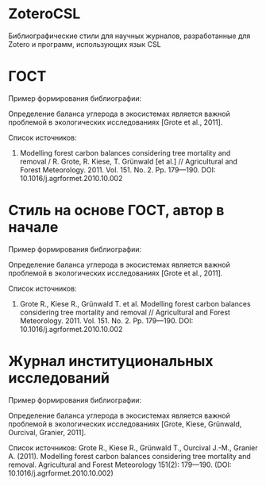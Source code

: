 # ZoteroCSL
Библиографические стили для научных журналов, разработанные для Zotero и программ, использующих язык CSL

# ГОСТ
Пример формирования библиографии:

Определение баланса углерода в экосистемах является важной проблемой в экологических исследованиях [Grote et al., 2011].

Список источников:
1. Modelling forest carbon balances considering tree mortality and removal / R. Grote, R. Kiese, T. Grünwald [et al.] // Agricultural and Forest Meteorology. 2011. Vol. 151. No. 2. Pp. 179—190. DOI: 10.1016/j.agrformet.2010.10.002

# Стиль на основе ГОСТ, автор в начале
Пример формирования библиографии:

Определение баланса углерода в экосистемах является важной проблемой в экологических исследованиях [Grote et al., 2011].

Список источников:
1. Grote R., Kiese R., Grünwald T. et al. Modelling forest carbon balances considering tree mortality and removal // Agricultural and Forest Meteorology. 2011. Vol. 151. No. 2. Pp. 179—190. DOI: 10.1016/j.agrformet.2010.10.002

# Журнал институциональных исследований
Пример формирования библиографии:

Определение баланса углерода в экосистемах является важной проблемой в экологических исследованиях [Grote, Kiese, Grünwald, Ourcival, Granier, 2011].

Список источников:
Grote R., Kiese R., Grünwald T., Ourcival J.-M., Granier A. (2011). Modelling forest carbon balances considering tree mortality and removal. Agricultural and Forest Meteorology 151(2): 179—190. (DOI: 10.1016/j.agrformet.2010.10.002)
